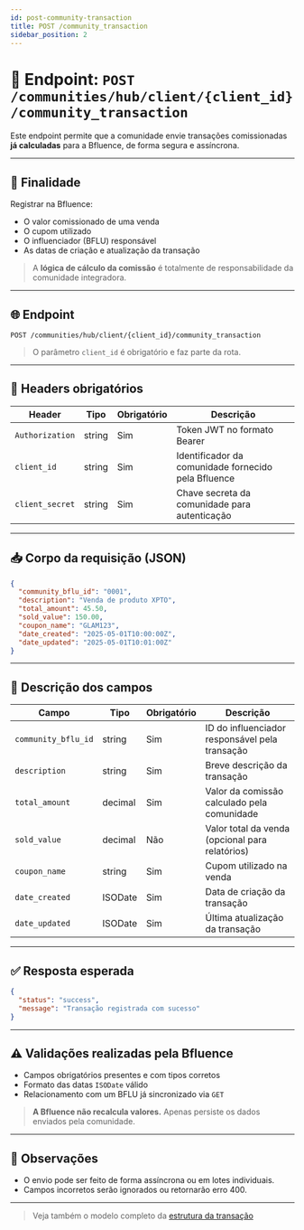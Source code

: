 ```yaml
---
id: post-community-transaction
title: POST /community_transaction
sidebar_position: 2
---
```


# 💸 Endpoint: `POST /communities/hub/client/{client_id}/community_transaction`

Este endpoint permite que a comunidade envie transações comissionadas **já calculadas** para a Bfluence, de forma segura e assíncrona.

---

## 📌 Finalidade

Registrar na Bfluence:

- O valor comissionado de uma venda
- O cupom utilizado
- O influenciador (BFLU) responsável
- As datas de criação e atualização da transação

> A **lógica de cálculo da comissão** é totalmente de responsabilidade da comunidade integradora.

---

## 🌐 Endpoint

```http
POST /communities/hub/client/{client_id}/community_transaction
```

> O parâmetro `client_id` é obrigatório e faz parte da rota.

---

## 🔐 Headers obrigatórios

| Header           | Tipo   | Obrigatório | Descrição                                           |
|------------------|--------|-------------|------------------------------------------------------|
| `Authorization`  | string | Sim         | Token JWT no formato Bearer                         |
| `client_id`      | string | Sim         | Identificador da comunidade fornecido pela Bfluence |
| `client_secret`  | string | Sim         | Chave secreta da comunidade para autenticação       |

---

## 📥 Corpo da requisição (JSON)

```json
{
  "community_bflu_id": "0001",
  "description": "Venda de produto XPTO",
  "total_amount": 45.50,
  "sold_value": 150.00,
  "coupon_name": "GLAM123",
  "date_created": "2025-05-01T10:00:00Z",
  "date_updated": "2025-05-01T10:01:00Z"
}
```

---

## 🧾 Descrição dos campos

| Campo                  | Tipo     | Obrigatório | Descrição                                          |
|------------------------|----------|-------------|-----------------------------------------------------|
| `community_bflu_id`    | string   | Sim         | ID do influenciador responsável pela transação      |
| `description`          | string   | Sim         | Breve descrição da transação                        |
| `total_amount`         | decimal  | Sim         | Valor da comissão calculado pela comunidade         |
| `sold_value`           | decimal  | Não         | Valor total da venda (opcional para relatórios)     |
| `coupon_name`          | string   | Sim         | Cupom utilizado na venda                            |
| `date_created`         | ISODate  | Sim         | Data de criação da transação                        |
| `date_updated`         | ISODate  | Sim         | Última atualização da transação                     |

---

## ✅ Resposta esperada

```json
{
  "status": "success",
  "message": "Transação registrada com sucesso"
}
```

---

## ⚠️ Validações realizadas pela Bfluence

- Campos obrigatórios presentes e com tipos corretos
- Formato das datas `ISODate` válido
- Relacionamento com um BFLU já sincronizado via `GET`

> **A Bfluence não recalcula valores.** Apenas persiste os dados enviados pela comunidade.

---

## 📎 Observações

- O envio pode ser feito de forma assíncrona ou em lotes individuais.
- Campos incorretos serão ignorados ou retornarão erro 400.

---

> Veja também o modelo completo da [estrutura da transação](../modelos/transacao.md)
